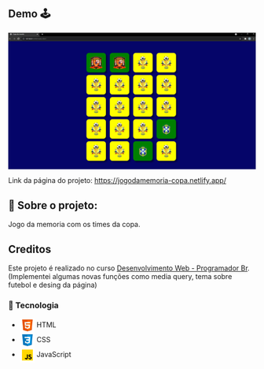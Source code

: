 ## Demo :joystick:	
<img src="https://github.com/Rhuan-Gonzaga/CopaJogoDaMemoria/blob/main/assets/images/projeto.png" width="990px" align="center">

Link da página do projeto: https://jogodamemoria-copa.netlify.app/
## :brain: Sobre o projeto:
Jogo da memoria com os times da copa.

## Creditos
 Este projeto é realizado no curso [Desenvolvimento Web - Programador Br](https://programadorbr.com/).<br>
(Implementei algumas novas funções como media query, tema sobre futebol e desing da página)

### 🚀 Tecnologia

- <img src="https://github.com/Rhuan-Gonzaga/JogaDaVelha/blob/main/logo/html.png" width="30px" align="center"> HTML
- <img src="https://github.com/Rhuan-Gonzaga/JogaDaVelha/blob/main/logo/css.png" width="30px" align="center"> CSS
- <img src="https://github.com/Rhuan-Gonzaga/JogaDaVelha/blob/main/logo/javascript.png" width="30px" align="center"> JavaScript

